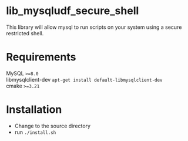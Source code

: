 # lib_mysqludf_secure_shell

This library will allow mysql to run scripts on your system using a secure restricted shell.

# Requirements
MySQL `>=8.0`<br>
libmysqlclient-dev `apt-get install default-libmysqlclient-dev`<br>
cmake `>=3.21`<br>


# Installation
 - Change to the source directory
 - run `./install.sh`
